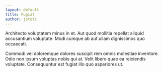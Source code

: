 ```yaml
---
layout: default
title: Fugiat
author: jstotz
---
```


Architecto voluptatem minus in et. Aut quod mollitia repellat aliquid accusantium voluptate. Modi cumque ab aut ullam dignissimos quo occaecati.

Commodi vel doloremque dolores suscipit rem omnis molestiae inventore. Odio non ipsum voluptas nobis qui at. Velit libero quae ea reiciendis voluptate. Consequuntur est fugiat illo quo asperiores ut.
